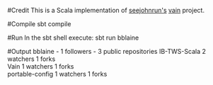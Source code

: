 #Credit
This is a Scala implementation of [seejohnrun's](https://github.com/seejohnrun) [vain](https://github.com/seejohnrun/vain) project.

#Compile
    sbt compile

#Run
In the sbt shell execute:
    sbt run bblaine

#Output
    bblaine - 1 followers - 3 public repositories
    IB-TWS-Scala                            2     watchers            1        forks       
    Vain                                    1     watchers            1        forks       
    portable-config                         1     watchers            1        forks  


